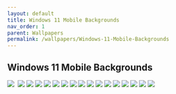 ```yaml
---
layout: default
title: Windows 11 Mobile Backgrounds
nav_order: 1
parent: Wallpapers
permalink: /wallpapers/Windows-11-Mobile-Backgrounds
---
```


<h2>Windows 11 Mobile Backgrounds</h2>

<img src="https://raw.githubusercontent.com/The-Back-Room/Wallpapers/refs/heads/main/mobile/Windows%2011/Windows%2011%20(1).png">

<img scr="https://raw.githubusercontent.com/The-Back-Room/Wallpapers/refs/heads/main/mobile/Windows%2011/Windows%2011%20(2).png">

<img src="https://raw.githubusercontent.com/The-Back-Room/Wallpapers/refs/heads/main/mobile/Windows%2011/Windows%2011%20(3).png">

<img src="https://raw.githubusercontent.com/The-Back-Room/Wallpapers/refs/heads/main/mobile/Windows%2011/Windows%2011%20(4).png">

<img src="https://raw.githubusercontent.com/The-Back-Room/Wallpapers/refs/heads/main/mobile/Windows%2011/Windows%2011%20(5).png">

<img src="https://raw.githubusercontent.com/The-Back-Room/Wallpapers/refs/heads/main/mobile/Windows%2011/Windows%2011%20(6).png">

<img src="https://raw.githubusercontent.com/The-Back-Room/Wallpapers/refs/heads/main/mobile/Windows%2011/Windows%2011%20(7).png">

<img src="https://raw.githubusercontent.com/The-Back-Room/Wallpapers/refs/heads/main/mobile/Windows%2011/Windows%2011%20(8).png">

<img src="https://raw.githubusercontent.com/The-Back-Room/Wallpapers/refs/heads/main/mobile/Windows%2011/Windows%2011%20(9).png">

<img src="https://raw.githubusercontent.com/The-Back-Room/Wallpapers/refs/heads/main/mobile/Windows%2011/Windows%2011%20(10).png">

<img src="https://raw.githubusercontent.com/The-Back-Room/Wallpapers/refs/heads/main/mobile/Windows%2011/Windows%2011%20(11).png">

<img src="https://raw.githubusercontent.com/The-Back-Room/Wallpapers/refs/heads/main/mobile/Windows%2011/Windows%2011%20(12).png">

<img src="https://raw.githubusercontent.com/The-Back-Room/Wallpapers/refs/heads/main/mobile/Windows%2011/Windows%2011%20(13).png">

<img src="https://raw.githubusercontent.com/The-Back-Room/Wallpapers/refs/heads/main/mobile/Windows%2011/Windows%2011%20(14).png">

<img src="https://raw.githubusercontent.com/The-Back-Room/Wallpapers/refs/heads/main/mobile/Windows%2011/Windows%2011%20(15).png">

<img src="https://raw.githubusercontent.com/The-Back-Room/Wallpapers/refs/heads/main/mobile/Windows%2011/Windows%2011%20(16).png">

<img src="https://raw.githubusercontent.com/The-Back-Room/Wallpapers/refs/heads/main/mobile/Windows%2011/Windows%2011%20(17).png">

<img src="https://raw.githubusercontent.com/The-Back-Room/Wallpapers/refs/heads/main/mobile/Windows%2011/Windows%2011%20(18).png">
